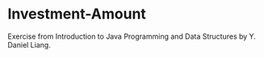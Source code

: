 # Investment-Amount
Exercise from Introduction to Java Programming and Data Structures by Y. Daniel Liang. 
